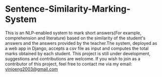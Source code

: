 # Sentence-Similarity-Marking-System
This is an NLP-enabled system to mark short answers(For example, comprehension and literature) based on the similarity of the student's answers and the answers provided by the teacher.The system, deployed as a web app in Django, accepts a csv file as input and computes the total marks obtained by each student. This project is still under development, suggestions and contributions are welcome. If you wish to join as a contributor of this project, feel free to contact me via my email: yinjoeng2003@gmail.com
